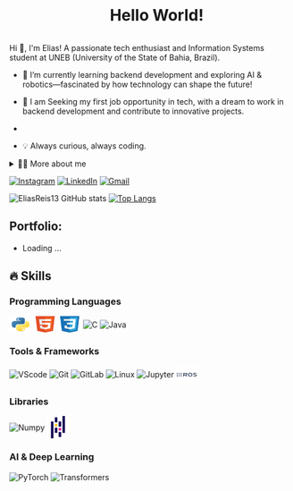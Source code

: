 <!--título-->
<div id="user-content-toc">
  <ul align="center">
    <summary><h1 style="display: inline-block">Hello World!</h1></summary>
</div>

<!-- Presentation -->
<p>
  Hi 👋, I'm Elias!  A passionate tech enthusiast and Information Systems student at UNEB (University of the State of Bahia, Brazil).

  - 🌱 I’m currently learning backend development and exploring AI & robotics—fascinated by how technology can shape the future!

  - 🔭 I am Seeking my first job opportunity in tech, with a dream to work in backend development and contribute to innovative projects.
  - 
  - 💡 Always curious, always coding.
</p>

<!-- Dropdown -->
<details>
  <summary>👨‍💻 More about me</summary>

  - 💬 I am 23 years old, currently living in Brazil. I am proficient in English, with experience in reading technical documentation and communicating with international teams. I have experience with C, Python, Java, NLP (Natural Language Processing), Artificial Intelligence (and ROS2 (Robot Operating System).
    
  - 📚 I am also a member of the Center for Research in Computer Architecture, Intelligent Systems, and Robotics (ACSO) at UNEB (University of the State of Bahia), where I conduct research on the application of artificial intelligence (AI) in robotics as part of the RoboCup@Home league through a scientific initiation program.
    
  - ⚡ I enjoy reading, whether it's a good book, manga, or comics, as well as watching movies, playing games, and exploring robotics! I believe that our personal interests contribute to a more refined perception of things and problem-solving.
</details>

<!-- Links -->
[![Instagram](https://img.shields.io/badge/Instagram-E4405F?style=for-the-badge&logo=instagram&logoColor=white)](https://www.instagram.com/eliasreis017/)
[![LinkedIn](https://img.shields.io/badge/LinkedIn-0077B5?style=for-the-badge&logo=linkedin&logoColor=white)](https://www.linkedin.com/in/elias-reis-/)
[![Gmail](https://img.shields.io/badge/Email-D14836?style=for-the-badge&logo=gmail&logoColor=white)](mailto:seuemail@gmail.com)
<!-- [![Gmail](https://img.shields.io/badge/Gmail-D14836?style=for-the-badge&logo=gmail&logoColor=white)](--) -->

<!-- GithubStats -->
![EliasReis13 GitHub stats](https://github-readme-stats.vercel.app/api?username=EliasReis13&show_icons=true&theme=midnight-purple)
[![Top Langs](https://github-readme-stats.vercel.app/api/top-langs/?username=EliasReis13&layout=compact&theme=midnight-purple)](https://github.com/anuraghazra/github-readme-stats)

<!-- Portfolio -->
## Portfolio:
- Loading ...

## 🔥 Skills
<!-- Skills: Programming Languages -->
  <div style="flex-basis: 48%;">
    <h3>Programming Languages</h3>
    <img align="center" alt="Python" height="30" width="40" src="https://raw.githubusercontent.com/devicons/devicon/master/icons/python/python-original.svg"/>
    <img align="center" alt="HTML" height="30" width="40" src="https://raw.githubusercontent.com/devicons/devicon/master/icons/html5/html5-original.svg"/>
    <img align="center" alt="CSS" height="30" width="40" src="https://raw.githubusercontent.com/devicons/devicon/master/icons/css3/css3-original.svg"/>
    <img align="center" alt="C" height="30" width="40" src="https://cdn.jsdelivr.net/gh/devicons/devicon/icons/c/c-original.svg"/>
    <img align="center" alt="Java" height="30" width="40" src="https://cdn.jsdelivr.net/gh/devicons/devicon/icons/java/java-original.svg"/>
  </div>
  
  <!-- Skills: Tools & Frameworks -->
  <div style="flex-basis: 48%;">
    <h3>Tools & Frameworks</h3>
    <img align="center" alt="VScode" height="30" width="40" src="https://cdn.jsdelivr.net/gh/devicons/devicon/icons/vscode/vscode-original.svg"/>
    <img align="center" alt="Git" height="30" width="40" src="https://cdn.jsdelivr.net/gh/devicons/devicon/icons/git/git-original.svg"/>
    <img align="center" alt="GitLab" height="30" width="40" src="https://cdn.jsdelivr.net/gh/devicons/devicon/icons/gitlab/gitlab-original.svg"/>
    <img align="center" alt="Linux" height="30" width="40" src="https://cdn.jsdelivr.net/gh/devicons/devicon/icons/linux/linux-original.svg"/>
    <img align="center" alt="Jupyter" height="30" width="40" src="https://cdn.jsdelivr.net/gh/devicons/devicon/icons/jupyter/jupyter-original.svg"/>
    <img align="center" alt="ROS" height="30" width="40" src="https://raw.githubusercontent.com/devicons/devicon/master/icons/ros/ros-original-wordmark.svg"/>

  </div>
  
  <!-- Skills: Libraries -->
  <div style="flex-basis: 48%;">
    <h3>Libraries</h3>
    <img align="center" alt="Numpy" height="30" width="40" src="https://cdn.jsdelivr.net/gh/devicons/devicon/icons/numpy/numpy-original.svg"/>
    <img align="center" alt="Pandas" src="https://raw.githubusercontent.com/devicons/devicon/2ae2a900d2f041da66e950e4d48052658d850630/icons/pandas/pandas-original.svg" alt="pandas" width="40" height="40"/>
    
  </div>

  <!-- Skills: AI & Deep Learning -->
  <div style="flex-basis: 48%;">
    <h3>AI & Deep Learning</h3>
    <img align="center" alt="PyTorch" height="30" width="40" src="https://cdn.jsdelivr.net/gh/devicons/devicon/icons/pytorch/pytorch-original.svg"/>
    <img align="center" alt="Transformers" height="30" width="40" src="https://huggingface.co/datasets/huggingface/brand-assets/resolve/main/hf-logo.svg"/>
  </div>
